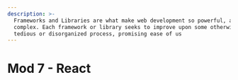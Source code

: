 ```yaml
---
description: >-
  Frameworks and Libraries are what make web development so powerful, and so
  complex. Each framework or library seeks to improve upon some otherwise
  tedious or disorganized process, promising ease of us
---
```


# Mod 7 - React

